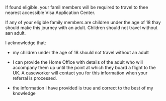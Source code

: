 If found eligible. your famil members will be required to travel to thee nearest accessible Visa Application Center.

If any of your eligible family members are children under the age of 18 thay should make this journey with an adult. Children should not travel without aan adult.


I acknowledge that:

- my children under the age of 18 should not travel without an adult 

- I can provide the Home Office with details of the adult who will accompany them up until the point at which they board a flight to the UK. A caseworker will contact you for this information when your referral is processed.

- the information I have provided is true and correct to the best of my knowledge
